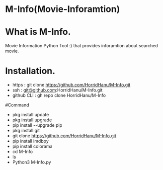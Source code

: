 # M-Info(Movie-Inforamtion)




# What is M-Info.
Movie Information Python Tool :) that provides inforamtion about searched movie.

# Installation.
* https :  git clone https://github.com/HorridHanu/M-Info.git
* ssh : git@github.com:HorridHanu/M-Info.git
* github CLI : gh repo clone HorridHanu/M-Info


#Command 
* pkg install update
* pkg install upgrade
* pip install --upgrade pip
* pkg install git
* git clone https://github.com/HorridHanu/M-Info.git
* pip install imdbpy
* pip install colorama
* cd M-Info
* ls
* Python3 M-Info.py
